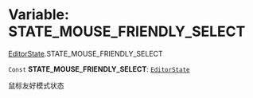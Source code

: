 # Variable: STATE\_MOUSE\_FRIENDLY\_SELECT

[EditorState](/auto-docs/playground-react/modules/EditorState.md).STATE\_MOUSE\_FRIENDLY\_SELECT

`Const` **STATE\_MOUSE\_FRIENDLY\_SELECT**: [`EditorState`](/auto-docs/playground-react/interfaces/EditorState-1.md)

鼠标友好模式状态
